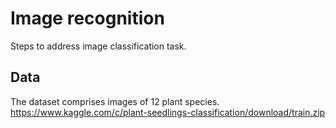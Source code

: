 # Image recognition 


Steps to address image classification task.

## Data
The dataset comprises images of 12 plant species. 
https://www.kaggle.com/c/plant-seedlings-classification/download/train.zip